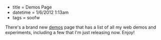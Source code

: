 * title = Demos Page
* datetime = 1/6/2012 1:13am
* tags = soofw

There's a brand new [demos](/demos) page that has a list of all my web demos and experiments, including a few that I'm just releasing now. Enjoy!
